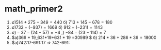 # math_primer2
1) $a)514 + 275 - 349 = 440$ б) $713+145-678=180$
2) $a)732-(-937)=1669$ б) $912-(-231) = 1143$
3) $a)-37-(24-57) = -4$ ,) $-84-(23-114) = 7$
4) $a)369 * 19_631*19+631 * 19 =30989 $ б) $214*36+286*36=18000$
5) $a)742:17-691:17 => 742-691:
